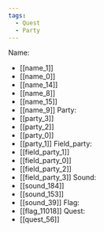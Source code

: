 ```yaml
---
tags:
  - Quest
  - Party
---
```

Name:
- [[name_1]]
- [[name_0]]
- [[name_14]]
- [[name_8]]
- [[name_15]]
- [[name_9]]
Party:
- [[party_3]]
- [[party_2]]
- [[party_0]]
- [[party_1]]
Field_party:
- [[field_party_1]]
- [[field_party_0]]
- [[field_party_2]]
- [[field_party_3]]
Sound:
- [[sound_184]]
- [[sound_153]]
- [[sound_39]]
Flag:
- [[flag_11018]]
Quest:
- [[quest_56]]
